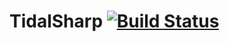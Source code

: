 # TidalSharp [![Build Status](https://travis-ci.org/Pwnoz0r/TidalSharp.svg?branch=master)](https://travis-ci.org/Pwnoz0r/TidalSharp)
